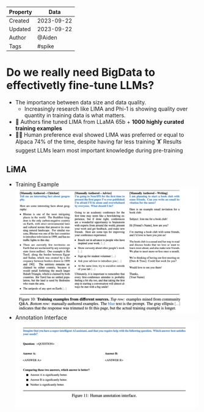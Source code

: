 | Property  | Data |
|-|-|
| Created | 2023-09-22 |
| Updated | 2023-09-22 |
| Author | @Aiden |
| Tags | #spike |

# Do we really need BigData to effectivetly fine-tune LLMs?
- The importance between data size and data quality. 
    - Increasingly research like LIMA and Phi-1 is showing quality over quantity in training data is what matters.
- 🦙 Authors fine tuned LIMA from LLaMA 65b + **1000 highly curated training examples**
- 💁‍♂️ Human preference eval showed LIMA was preferred or equal to Alpaca 74% of the time, despite having far less training
🏋️ Results suggest LLMs learn most important knowledge during pre-training


## LiMA
- Training Example
    ![training example](./assets/lima_training_examples.png)
- Annotation Interface
    ![annotation interface](./assets/lima_annotation_interface.png)
